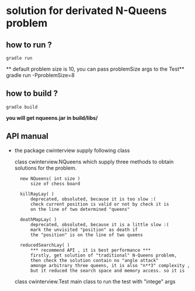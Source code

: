 # solution for derivated N-Queens problem

## how to run ?
    gradle run

  ** default problem size  is 10, you can pass problemSize args to the Test**
    gradle run -PproblemSize=8


## how to build ?
    gradle build
    
  **you will get nqueens.jar in build/libs/**



## API manual
* the  package cwinterview supply following class 

    class cwinterview.NQueens
        which supply three methods to obtain solutions for the problem.
        
        new NQueens( int size )
            size of chess board
        
        killRayLay( )
            deprecated, obsoluted, because it is too slow :( 
            check current position is valid or not by check it is 
            on the line of two determined "queens" 

        deathMapLay( )
            deprecated, obsoluted, because it is a little slow :( 
            mark the unvisited "position" as death if 
            the "position" is on the line of two queens 
    
        reducedSearchLay( )
            *** recommend API , it is best performance *** 
            firstly, get solution of "traditional" N-Queens problem, 
            then check the solution contain no "angle attack" 
            amonge arbitrary three queens, it is also "n**3" complexity ,
            but it reduced the search space and memory access. so it is 


    class cwinterview.Test
        main class to run the test with "intege" args 


        
